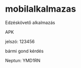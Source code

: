 # mobilalkalmazas
 
Edzéskövető alkalmazás


APK


jelszó: 123456


bármi gond kérdés


Neptun: YMD1RN
